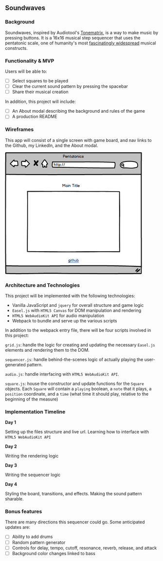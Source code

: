 ## Soundwaves

### Background  

Soundwaves, inspired by Audiotool's [Tonematrix](http://www.tonematrix.audiotool.com), is a way to make music by pressing buttons. It is a 16x16 musical step sequencer that uses the pentatonic scale, one of humanity's most [fascinatingly widespread](https://www.youtube.com/watch?v=ne6tB2KiZuk) musical constructs.

### Functionality & MVP  

Users will be able to:

- [ ] Select squares to be played
- [ ] Clear the current sound pattern by pressing the spacebar
- [ ] Share their musical creation

In addition, this project will include:

- [ ] An About modal describing the background and rules of the game
- [ ] A production README

### Wireframes

This app will consist of a single screen with game board, and nav links to the Github, my LinkedIn,
and the About modal.  

![wireframes](Wireframes/Main.png)

### Architecture and Technologies

This project will be implemented with the following technologies:

- Vanilla JavaScript and `jquery` for overall structure and game logic
- `Easel.js` with `HTML5 Canvas` for DOM manipulation and rendering
- `HTML5 WebAudioKit API` for audio manipulation
- Webpack to bundle and serve up the various scripts

In addition to the webpack entry file, there will be four scripts involved in this project:

`grid.js`: handle the logic for creating and updating the necessary `Easel.js` elements and rendering them to the DOM.

`sequencer.js`: handle behind-the-scenes logic of actually playing the user-generated pattern.

`audio.js`: handle interfacing with `HTML5 WebAudioKit API`.

`square.js`: house the constructor and update functions for the `Square` objects.  Each `Square` will contain a `playing` boolean, a `note` that it plays, a `position` coordinate, and a `time` (what time it should play, relative to the beginning of the measure)


### Implementation Timeline

**Day 1**

Setting up the files structure and live url. Learning how to interface with `HTML5 WebAudioKit API`

**Day 2**

Writing the rendering logic

**Day 3**

Writing the sequencer logic


**Day 4**

Styling the board, transitions, and effects. Making the sound pattern sharable.


### Bonus features

There are many directions this sequencer could go.  Some anticipated updates are:

- [ ] Ability to add drums
- [ ] Random pattern generator
- [ ] Controls for delay, tempo, cutoff, resonance, reverb, release, and attack
- [ ] Background color changes linked to bass
